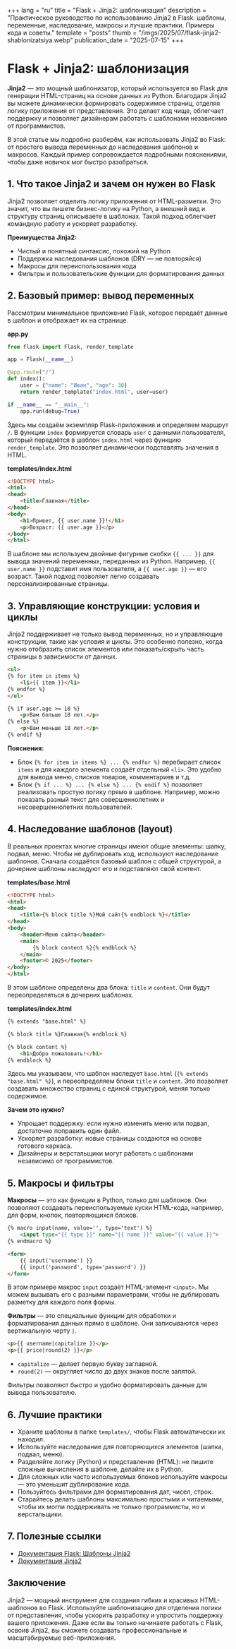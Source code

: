 +++
lang = "ru"
title = "Flask + Jinja2: шаблонизация"
description = "Практическое руководство по использованию Jinja2 в Flask: шаблоны, переменные, наследование, макросы и лучшие практики. Примеры кода и советы."
template = "posts"
thumb = "/imgs/2025/07/flask-jinja2-shablonizatsiya.webp"
publication_date = "2025-07-15"
+++

# Flask + Jinja2: шаблонизация

**Jinja2** — это мощный шаблонизатор, который используется во Flask для генерации HTML-страниц на основе данных из Python. Благодаря Jinja2 вы можете динамически формировать содержимое страниц, отделяя логику приложения от представления. Это делает код чище, облегчает поддержку и позволяет дизайнерам работать с шаблонами независимо от программистов.

В этой статье мы подробно разберём, как использовать Jinja2 во Flask: от простого вывода переменных до наследования шаблонов и макросов. Каждый пример сопровождается подробными пояснениями, чтобы даже новичок мог быстро разобраться.

## 1. Что такое Jinja2 и зачем он нужен во Flask

Jinja2 позволяет отделить логику приложения от HTML-разметки. Это значит, что вы пишете бизнес-логику на Python, а внешний вид и структуру страниц описываете в шаблонах. Такой подход облегчает командную работу и ускоряет разработку.

**Преимущества Jinja2:**
- Чистый и понятный синтаксис, похожий на Python
- Поддержка наследования шаблонов (DRY — не повторяйся)
- Макросы для переиспользования кода
- Фильтры и пользовательские функции для форматирования данных

## 2. Базовый пример: вывод переменных

Рассмотрим минимальное приложение Flask, которое передаёт данные в шаблон и отображает их на странице.

**app.py**
```python
from flask import Flask, render_template

app = Flask(__name__)

@app.route("/")
def index():
    user = {"name": "Иван", "age": 30}
    return render_template("index.html", user=user)

if __name__ == "__main__":
    app.run(debug=True)
```

Здесь мы создаём экземпляр Flask-приложения и определяем маршрут `/`. В функции `index` формируется словарь `user` с данными пользователя, который передаётся в шаблон `index.html` через функцию `render_template`. Это позволяет динамически подставлять значения в HTML.

**templates/index.html**
```html
<!DOCTYPE html>
<html>
<head>
    <title>Главная</title>
</head>
<body>
    <h1>Привет, {{ user.name }}!</h1>
    <p>Возраст: {{ user.age }}</p>
</body>
</html>
```

В шаблоне мы используем двойные фигурные скобки `{{ ... }}` для вывода значений переменных, переданных из Python. Например, `{{ user.name }}` подставит имя пользователя, а `{{ user.age }}` — его возраст. Такой подход позволяет легко создавать персонализированные страницы.

## 3. Управляющие конструкции: условия и циклы

Jinja2 поддерживает не только вывод переменных, но и управляющие конструкции, такие как условия и циклы. Это особенно полезно, когда нужно отобразить список элементов или показать/скрыть часть страницы в зависимости от данных.

```html
<ul>
{% for item in items %}
    <li>{{ item }}</li>
{% endfor %}
</ul>

{% if user.age >= 18 %}
    <p>Вам больше 18 лет.</p>
{% else %}
    <p>Вам меньше 18 лет.</p>
{% endif %}
```

**Пояснения:**
- Блок `{% for item in items %} ... {% endfor %}` перебирает список `items` и для каждого элемента создаёт отдельный `<li>`. Это удобно для вывода меню, списков товаров, комментариев и т.д.
- Блок `{% if ... %} ... {% else %} ... {% endif %}` позволяет реализовать простую логику прямо в шаблоне. Например, можно показать разный текст для совершеннолетних и несовершеннолетних пользователей.

## 4. Наследование шаблонов (layout)

В реальных проектах многие страницы имеют общие элементы: шапку, подвал, меню. Чтобы не дублировать код, используют наследование шаблонов. Сначала создаётся базовый шаблон с общей структурой, а дочерние шаблоны наследуют его и подставляют свой контент.

**templates/base.html**
```html
<!DOCTYPE html>
<html>
<head>
    <title>{% block title %}Мой сайт{% endblock %}</title>
</head>
<body>
    <header>Меню сайта</header>
    <main>
        {% block content %}{% endblock %}
    </main>
    <footer>© 2025</footer>
</body>
</html>
```

В этом шаблоне определены два блока: `title` и `content`. Они будут переопределяться в дочерних шаблонах.

**templates/index.html**
```html
{% extends "base.html" %}

{% block title %}Главная{% endblock %}

{% block content %}
    <h1>Добро пожаловать!</h1>
{% endblock %}
```

Здесь мы указываем, что шаблон наследует `base.html` (`{% extends "base.html" %}`), и переопределяем блоки `title` и `content`. Это позволяет создавать множество страниц с единой структурой, меняя только содержимое.

**Зачем это нужно?**
- Упрощает поддержку: если нужно изменить меню или подвал, достаточно поправить один файл.
- Ускоряет разработку: новые страницы создаются на основе готового каркаса.
- Дизайнеры и верстальщики могут работать с шаблонами независимо от программистов.

## 5. Макросы и фильтры

**Макросы** — это как функции в Python, только для шаблонов. Они позволяют создавать переиспользуемые куски HTML-кода, например, для форм, кнопок, повторяющихся блоков.

```html
{% macro input(name, value='', type='text') %}
    <input type="{{ type }}" name="{{ name }}" value="{{ value }}">
{% endmacro %}

<form>
    {{ input('username') }}
    {{ input('password', type='password') }}
</form>
```

В этом примере макрос `input` создаёт HTML-элемент `<input>`. Мы можем вызывать его с разными параметрами, чтобы не дублировать разметку для каждого поля формы.

**Фильтры** — это специальные функции для обработки и форматирования данных прямо в шаблоне. Они записываются через вертикальную черту `|`.

```html
<p>{{ username|capitalize }}</p>
<p>{{ price|round(2) }}</p>
```

- `capitalize` — делает первую букву заглавной.
- `round(2)` — округляет число до двух знаков после запятой.

Фильтры позволяют быстро и удобно форматировать данные для вывода пользователю.

## 6. Лучшие практики

- Храните шаблоны в папке `templates/`, чтобы Flask автоматически их находил.
- Используйте наследование для повторяющихся элементов (шапка, подвал, меню).
- Разделяйте логику (Python) и представление (HTML): не пишите сложные вычисления в шаблоне, делайте их в Python.
- Для сложных или часто используемых блоков используйте макросы — это уменьшит дублирование кода.
- Пользуйтесь фильтрами для форматирования дат, чисел, строк.
- Старайтесь делать шаблоны максимально простыми и читаемыми, чтобы их могли поддерживать не только программисты, но и верстальщики.

## 7. Полезные ссылки

- [Документация Flask: Шаблоны Jinja2](https://flask.palletsprojects.com/en/latest/templating/)
- [Документация Jinja2](https://jinja.palletsprojects.com/)

## Заключение

Jinja2 — мощный инструмент для создания гибких и красивых HTML-шаблонов во Flask. Используйте шаблонизацию для отделения логики от представления, чтобы ускорить разработку и упростить поддержку вашего приложения. Даже если вы только начинаете работать с Flask, освоив Jinja2, вы сможете создавать профессиональные и масштабируемые веб-приложения. 
